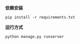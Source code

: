 **依赖安装**
```shell
pip install -r requirements.txt
```
**运行方式**
```shell
python manage.py runserver
```
